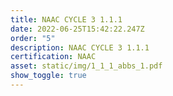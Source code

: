 ```yaml
---
title: NAAC CYCLE 3 1.1.1
date: 2022-06-25T15:42:22.247Z
order: "5"
description: NAAC CYCLE 3 1.1.1
certification: NAAC
asset: static/img/1_1_1_abbs_1.pdf
show_toggle: true
---
```

